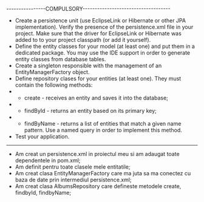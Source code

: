 ----------------COMPULSORY------------------------------------
- Create a persistence unit (use EclipseLink or Hibernate or other JPA implementation).
Verify the presence of the persistence.xml file in your project. Make sure that the driver for EclipseLink or Hibernate was added to to your project classpath (or add it yourself).
- Define the entity classes for your model (at least one) and put them in a dedicated package. You may use the IDE support in order to generate entity classes from database tables.
- Create a singleton responsible with the management of an EntityManagerFactory object.
- Define repository clases for your entities (at least one). They must contain the following methods:
- - create - receives an entity and saves it into the database;
- - findById - returns an entity based on its primary key;
- - findByName - returns a list of entities that match a given name pattern. Use a named query in order to implement this method.
- Test your application.
----------------------------------------------------------------
- Am creat un persistence.xml in proiectul meu si am adaugat toate dependentele in pom.xml;
- Am definit pentru toate clasele mele entitatile;
- Am creat clasa EntityManagerFactory care ma juta sa ma conectez cu baza de date prin intermediul persistence.xml;
- Am creat clasa AlbumsRepository care defineste metodele create, findbyId, findbyName;
